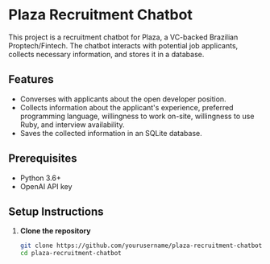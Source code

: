 # Plaza Recruitment Chatbot

This project is a recruitment chatbot for Plaza, a VC-backed Brazilian Proptech/Fintech. The chatbot interacts with potential job applicants, collects necessary information, and stores it in a database.

## Features

- Converses with applicants about the open developer position.
- Collects information about the applicant's experience, preferred programming language, willingness to work on-site, willingness to use Ruby, and interview availability.
- Saves the collected information in an SQLite database.

## Prerequisites

- Python 3.6+
- OpenAI API key

## Setup Instructions

1. **Clone the repository**

   ```bash
   git clone https://github.com/yourusername/plaza-recruitment-chatbot.git
   cd plaza-recruitment-chatbot
